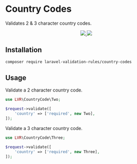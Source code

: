 # Country Codes

Validates 2 & 3 character country codes.

<p align="center">
  <a href="https://github.com/laravel-validation-rules/country-codes/actions">
    <img src="https://img.shields.io/github/workflow/status/laravel-validation-rules/country-codes/CI?style=flat-square">
  </a>
  <a href="https://github.com/laravel-validation-rules/country-codes/blob/master/LICENSE">
    <img src="https://img.shields.io/github/license/laravel-validation-rules/country-codes.svg?style=flat-square">
  </a>
</p>

## Installation

```bash
composer require laravel-validation-rules/country-codes
```

## Usage

Validate a 2 character country code.

```php
use LVR\CountryCode\Two;

$request->validate([
    'country' => ['required', new Two],
]);
```

Validate a 3 character country code.

```php
use LVR\CountryCode\Three;

$request->validate([
    'country' => ['required', new Three],
]);
```
